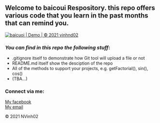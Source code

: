 ## Welcome to baicoui Respository. this repo offers various code that you learn in the past months that can remind you.

[![baicuoi | Demo | © 2021 vinhnd02 ](https://github.com/NVinh02/baicuoi/actions/workflows/baicuoi.yml/badge.svg)](https://github.com/NVinh02/baicuoi/actions/workflows/baicuoi.yml)

### _You can find in this repo the following stuff_:

* .gitignore itself to demonstrate how Git tool will upload a file or not
* README.md itself show the desciption of the repo
* All of the methods to support your projects, e.g. getFactorial(), sin(), cos()
* (TBA...)

### Connect via me:
[My facebook](Https://facebook.com)  
[My email](nguyncvinh129@gmail.com)

© 2021 NVinh02
